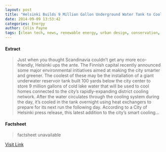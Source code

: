 ```yaml
---
layout: post
title: "Helsinki Builds 9 Million Gallon Underground Water Tank to Cool Local Buildings"
date: 2014-09-09 13:53:42
categories: Energy
author: Colin Payne
tags: [clean tech, news, renewable energy, urban design, conservation, eco, efficiency, environmental, finland, friendly, gasses, green, greenhouse, helsinki, kalasatama, kutsuplus, public, tank, transit, water issues]
---
```



#### Extract
>Just when you thought Scandinavia couldn’t get any more eco-friendly, Helsinki ups the ante. The Finnish capital recently announced some major environmental initiatives aimed at making the city smarter and greener. The coolest of these may be the installation of a giant underwater reservoir tank built 100 yards below the city center to store 9 million gallons of cold lake water that will be used to cool homes connected to the city’s rapidly-expanding district cooling network. After the water circulates through the cooling system during the day, it’s cooled in the tank overnight using heat exchangers to prepare for its next run the following day. According to a City of Helsinki press release, this latest addition to the city’s smart cooling...

#### Factsheet
>factsheet unavailable

[Visit Link](http://inhabitat.com/helsinki-builds-9-million-gallon-underground-water-tank-to-cool-local-buildings/)


